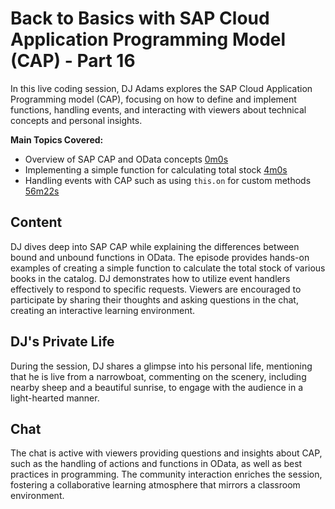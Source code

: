 # Back to Basics with SAP Cloud Application Programming Model (CAP) - Part 16

In this live coding session, DJ Adams explores the SAP Cloud Application Programming model (CAP), focusing on how to define and implement functions, handling events, and interacting with viewers about technical concepts and personal insights. 

**Main Topics Covered:**
- Overview of SAP CAP and OData concepts [0m0s](https://www.youtube.com/watch?v=gatY3IVPEVA&t=0m0s)
- Implementing a simple function for calculating total stock [4m0s](https://www.youtube.com/watch?v=gatY3IVPEVA&t=4m0s)
- Handling events with CAP such as using `this.on` for custom methods [56m22s](https://www.youtube.com/watch?v=gatY3IVPEVA&t=56m22s)

## Content
DJ dives deep into SAP CAP while explaining the differences between bound and unbound functions in OData. The episode provides hands-on examples of creating a simple function to calculate the total stock of various books in the catalog. DJ demonstrates how to utilize event handlers effectively to respond to specific requests. Viewers are encouraged to participate by sharing their thoughts and asking questions in the chat, creating an interactive learning environment.

## DJ's Private Life
During the session, DJ shares a glimpse into his personal life, mentioning that he is live from a narrowboat, commenting on the scenery, including nearby sheep and a beautiful sunrise, to engage with the audience in a light-hearted manner.

## Chat
The chat is active with viewers providing questions and insights about CAP, such as the handling of actions and functions in OData, as well as best practices in programming. The community interaction enriches the session, fostering a collaborative learning atmosphere that mirrors a classroom environment.